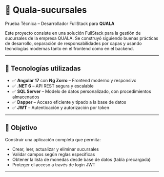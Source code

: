 # 🚀 Quala-sucursales

Prueba Técnica – Desarrollador FullStack para **QUALA**

Este proyecto consiste en una solución FullStack para la gestión de sucursales de la empresa QUALA. Se construyó siguiendo buenas prácticas de desarrollo, separación de responsabilidades por capas y usando tecnologías modernas tanto en el frontend como en el backend.

---

## 🧩 Tecnologías utilizadas

- ✅ **Angular 17** con **Ng Zorro** – Frontend moderno y responsivo  
- ✅ **.NET 6** – API REST segura y escalable  
- ✅ **SQL Server** – Modelo de datos personalizado, con procedimientos almacenados  
- ✅ **Dapper** – Acceso eficiente y tipado a la base de datos  
- ✅ **JWT** – Autenticación y autorización por token

---

## 🎯 Objetivo

Construir una aplicación completa que permita:

- Crear, leer, actualizar y eliminar sucursales  
- Validar campos según reglas específicas  
- Obtener la lista de monedas desde base de datos (tabla precargada)  
- Proteger el acceso a través de login JWT

---
